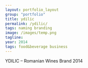 ```yaml
---
layout: portfolio_layout
group: "portfolio"
title: ydilic
permalink: /ydilic/
tags: naming branding
image: /images/temp.png
tagline: 
year: 2014
tags: food&beverage business
---
```


YDILIC – Romanian Wines Brand 2014